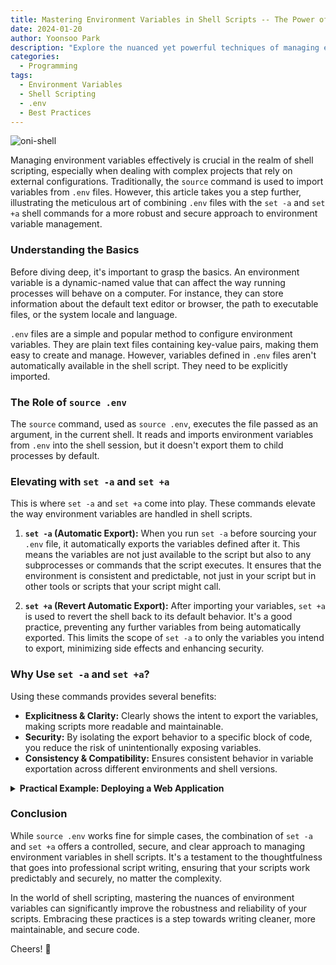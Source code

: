 ```yaml
---
title: Mastering Environment Variables in Shell Scripts -- The Power of .env, set -a, and set +a
date: 2024-01-20
author: Yoonsoo Park
description: "Explore the nuanced yet powerful techniques of managing environment variables in shell scripts using .env files along with the set -a and set +a commands for a cleaner, more secure, and highly maintainable scripting environment."
categories:
  - Programming
tags:
  - Environment Variables
  - Shell Scripting
  - .env
  - Best Practices
---
```


![oni-shell](images/oni-shell.webp)

Managing environment variables effectively is crucial in the realm of shell scripting, especially when dealing with complex projects that rely on external configurations. Traditionally, the `source` command is used to import variables from `.env` files. However, this article takes you a step further, illustrating the meticulous art of combining `.env` files with the `set -a` and `set +a` shell commands for a more robust and secure approach to environment variable management.

### Understanding the Basics

Before diving deep, it's important to grasp the basics. An environment variable is a dynamic-named value that can affect the way running processes will behave on a computer. For instance, they can store information about the default text editor or browser, the path to executable files, or the system locale and language.

`.env` files are a simple and popular method to configure environment variables. They are plain text files containing key-value pairs, making them easy to create and manage. However, variables defined in `.env` files aren't automatically available in the shell script. They need to be explicitly imported.

### The Role of `source .env`

The `source` command, used as `source .env`, executes the file passed as an argument, in the current shell. It reads and imports environment variables from `.env` into the shell session, but it doesn't export them to child processes by default.

### Elevating with `set -a` and `set +a`

This is where `set -a` and `set +a` come into play. These commands elevate the way environment variables are handled in shell scripts.

1. **`set -a` (Automatic Export):** When you run `set -a` before sourcing your `.env` file, it automatically exports the variables defined after it. This means the variables are not just available to the script but also to any subprocesses or commands that the script executes. It ensures that the environment is consistent and predictable, not just in your script but in other tools or scripts that your script might call.

2. **`set +a` (Revert Automatic Export):** After importing your variables, `set +a` is used to revert the shell back to its default behavior. It's a good practice, preventing any further variables from being automatically exported. This limits the scope of `set -a` to only the variables you intend to export, minimizing side effects and enhancing security.

### Why Use `set -a` and `set +a`?

Using these commands provides several benefits:

- **Explicitness & Clarity:** Clearly shows the intent to export the variables, making scripts more readable and maintainable.
- **Security:** By isolating the export behavior to a specific block of code, you reduce the risk of unintentionally exposing variables.
- **Consistency & Compatibility:** Ensures consistent behavior in variable exportation across different environments and shell versions.

<details>
<summary><b>Practical Example: Deploying a Web Application</b></summary>
Imagine you're tasked with deploying a web application. This application requires several environment variables to run, such as database connection strings, API keys, and configuration flags. These variables differ between development, staging, and production environments.

#### Steps in the Deployment Script

Your deployment script might include steps like:

1. **Setting Up the Environment:** Load environment variables from a `.env` file corresponding to the target environment (development, staging, or production).
2. **Running Database Migrations:** Execute scripts to set up or update the database schema.
3. **Starting Services:** Start the application backend, frontend, and any auxiliary services, each of which requires access to the environment variables.

#### Why `set -a` and `set +a` are Useful Here

1. **Isolation of Environment Variables:** You have a `.env` file for each environment (`.env.development`, `.env.staging`, `.env.production`). Using `set -a` and `set +a` ensures that only the variables from the specific `.env` file are exported, preventing any accidental overlap or leakage between environments.

2. **Ensuring Subprocess Compatibility:** The database migration scripts, backend, frontend, and auxiliary services are likely separate processes or even separate scripts that are called from your main deployment script. By using `set -a`, you ensure that these subprocesses inherit the necessary environment variables, ensuring a smooth and predictable deployment process.

3. **Security and Cleanliness:** After loading and exporting the necessary variables, `set +a` is used to prevent any future variables defined in your script from being automatically exported. This is particularly important for maintaining the security and cleanliness of your environment, as only the necessary variables are exposed to subprocesses.

#### Script Example

```sh
#!/bin/sh

# Choose the right .env file based on the target environment
ENV_FILE=".env.production"

# Automatically export variables
set -a
source $ENV_FILE
set +a

# Run database migrations
./run_database_migrations.sh

# Start services
./start_backend.sh
./start_frontend.sh
./start_aux_services.sh

# ... rest of your deployment script
```

In this script:

- `set -a` ensures all variables from `.env.production` are exported and available to the `run_database_migrations.sh`, `start_backend.sh`, `start_frontend.sh`, and `start_aux_services.sh` scripts.
- `set +a` ensures that any variables defined or modified after this point in the script are not automatically exported, maintaining a clean and secure environment.

</details>

### Conclusion

While `source .env` works fine for simple cases, the combination of `set -a` and `set +a` offers a controlled, secure, and clear approach to managing environment variables in shell scripts. It's a testament to the thoughtfulness that goes into professional script writing, ensuring that your scripts work predictably and securely, no matter the complexity.

In the world of shell scripting, mastering the nuances of environment variables can significantly improve the robustness and reliability of your scripts. Embracing these practices is a step towards writing cleaner, more maintainable, and secure code.

Cheers! 🍺
